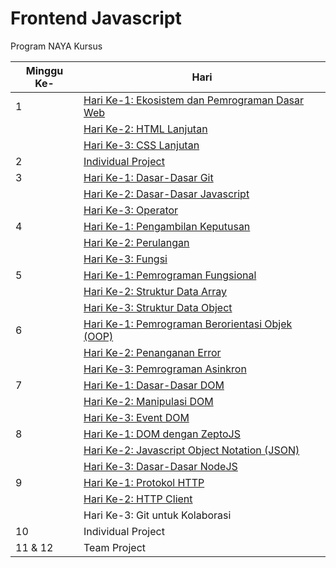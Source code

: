 # Frontend Javascript
Program NAYA Kursus

Minggu Ke- | Hari
-|-
1 | [Hari Ke-1: Ekosistem dan Pemrograman Dasar Web](./01.md#hari-ke-1-ekosistem-dan-pemrograman-dasar-web)
| | [Hari Ke-2: HTML Lanjutan](./01.md#hari-ke-2-html-lanjutan)
| | [Hari Ke-3: CSS Lanjutan](./01.md#hari-ke-3-css-lanjutan)
2 | [Individual Project](./02.md#minggu-ke-2)
3 | [Hari Ke-1: Dasar-Dasar Git](./03.md#hari-ke-1-dasar-dasar-git)
| | [Hari Ke-2: Dasar-Dasar Javascript](./03.md#hari-ke-2-dasar-dasar-javascript)
| | [Hari Ke-3: Operator](./03.md#hari-ke-3-operator)
4 | [Hari Ke-1: Pengambilan Keputusan](./04.md#hari-ke-1-pengambilan-keputusan)
| | [Hari Ke-2: Perulangan](./04.md#hari-ke-2-perulangan)
| | [Hari Ke-3: Fungsi](./04.md#hari-ke-3-fungsi)
5 | [Hari Ke-1: Pemrograman Fungsional](./05.md#hari-ke-1-pemrograman-fungsional)
| | [Hari Ke-2: Struktur Data Array](./05.md#hari-ke-2-struktur-data-array)
| | [Hari Ke-3: Struktur Data Object](./05.md#hari-ke-3-struktur-data-object)
6 | [Hari Ke-1: Pemrograman Berorientasi Objek (OOP)](./06.md#hari-ke-1-pemrograman-berorientasi-objek-oop)
| | [Hari Ke-2: Penanganan Error](./06.md#hari-ke-2-penanganan-error)
| | [Hari Ke-3: Pemrograman Asinkron](./06.md#hari-ke-3-pemrograman-asinkron)
7 | [Hari Ke-1: Dasar-Dasar DOM](./07.md#hari-ke-1-dasar-dasar-dom)
| | [Hari Ke-2: Manipulasi DOM](./07.md#hari-ke-2-manipulasi-dom)
| | [Hari Ke-3: Event DOM](./07.md#hari-ke-3-event-dom)
8 | [Hari Ke-1: DOM dengan ZeptoJS](./08.md#hari-ke-1-dom-dengan-zeptojs)
| | [Hari Ke-2: Javascript Object Notation (JSON)](./08.md#hari-ke-2-javascript-object-notation-json)
| | [Hari Ke-3: Dasar-Dasar NodeJS](/08.md#hari-ke-3-dasar-dasar-nodejs)
9 | [Hari Ke-1: Protokol HTTP](./09.md#hari-ke-1-protokol-http)
| | [Hari Ke-2: HTTP Client](./09.md#hari-ke-2-http-client)
| | Hari Ke-3: Git untuk Kolaborasi
10 | Individual Project
11 & 12 | Team Project
